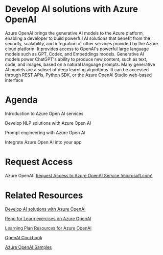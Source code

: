 # Develop AI solutions with Azure OpenAI
Azure OpenAI brings the generative AI models to the Azure platform, enabling a developer to build powerful AI solutions that benefit from the security, scalability, and integration of other services provided by the Azure cloud platform. It provides access to OpenAI's powerful large language models such as GPT, Codex, and Embeddings models. Generative AI models power ChatGPT's ability to produce new content, such as text, code, and images, based on a natural language prompts. Many generative AI models are a subset of deep learning algorithms. It can be accessed through REST APIs, Python SDK, or the Azure OpenAI Studio web-based interface

# Agenda 
Introduction to Azure Open AI services

Develop NLP solutions with Azure Open AI

Prompt engineering with Azure Open AI

Integrate Azure Open AI into your app

# Request Access
Azure OpenAI: [Request Access to Azure OpenAI Service (microsoft.com)](https://customervoice.microsoft.com/Pages/ResponsePage.aspx?id=v4j5cvGGr0GRqy180BHbR7en2Ais5pxKtso_Pz4b1_xUOFA5Qk1UWDRBMjg0WFhPMkIzTzhKQ1dWNyQlQCN0PWcu)

# Related Resources
[Develop AI solutions with Azure OpenAI](https://learn.microsoft.com/en-us/training/paths/develop-ai-solutions-azure-openai/)

[Repo for Learn exercises on Azure OpenAI](https://github.com/MicrosoftLearning/mslearn-openai)

[Learning Plan Resources for Azure OpenAI](https://microsoft.github.io/PartnerResources/skilling/ai-ml-academy/openai)

[OpenAI Cookbook](https://github.com/openai/openai-cookbook)

[Azure OpenAI Samples](https://github.com/Azure/azure-openai-samples)





